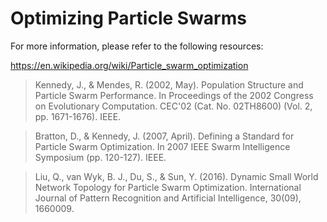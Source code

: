 # Optimizing Particle Swarms



For more information, please refer to the following resources:

https://en.wikipedia.org/wiki/Particle_swarm_optimization

> Kennedy, J., & Mendes, R. (2002, May). Population Structure and Particle Swarm Performance. In Proceedings of the 
2002 Congress on Evolutionary Computation. CEC'02 (Cat. No. 02TH8600) (Vol. 2, pp. 1671-1676). IEEE.

> Bratton, D., & Kennedy, J. (2007, April). Defining a Standard for Particle Swarm Optimization. In 2007 IEEE Swarm 
Intelligence Symposium (pp. 120-127). IEEE.

> Liu, Q., van Wyk, B. J., Du, S., & Sun, Y. (2016). Dynamic Small World Network Topology for Particle Swarm 
Optimization. International Journal of Pattern Recognition and Artificial Intelligence, 30(09), 1660009.
